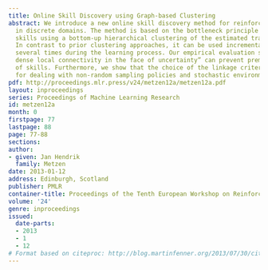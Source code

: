 ```yaml
---
title: Online Skill Discovery using Graph-based Clustering
abstract: We introduce a new online skill discovery method for reinforcement learning
  in discrete domains. The method is based on the bottleneck principle and identifies
  skills using a bottom-up hierarchical clustering of the estimated transition graph.
  In contrast to prior clustering approaches, it can be used incrementally and thus
  several times during the learning process. Our empirical evaluation shows that “assuming
  dense local connectivity in the face of uncertainty” can prevent premature identification
  of skills. Furthermore, we show that the choice of the linkage criterion is crucial
  for dealing with non-random sampling policies and stochastic environments.
pdf: http://proceedings.mlr.press/v24/metzen12a/metzen12a.pdf
layout: inproceedings
series: Proceedings of Machine Learning Research
id: metzen12a
month: 0
firstpage: 77
lastpage: 88
page: 77-88
sections: 
author:
- given: Jan Hendrik
  family: Metzen
date: 2013-01-12
address: Edinburgh, Scotland
publisher: PMLR
container-title: Proceedings of the Tenth European Workshop on Reinforcement Learning
volume: '24'
genre: inproceedings
issued:
  date-parts:
  - 2013
  - 1
  - 12
# Format based on citeproc: http://blog.martinfenner.org/2013/07/30/citeproc-yaml-for-bibliographies/
---
```

